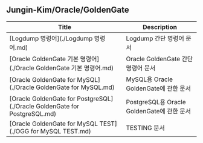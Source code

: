 ## Jungin-Kim/Oracle/GoldenGate

| Title                                                        | Description                                |
| ------------------------------------------------------------ | ------------------------------------------ |
| [Logdump 명령어](./Logdump 명령어.md)                        | Logdump 간단 명령어 문서                   |
| [Oracle GoldenGate 기본 명령어](./Oracle GoldenGate 기본 명령어.md) | Oracle GoldenGate 간단 명령어 문서         |
| [Oracle GoldenGate for MySQL](./Oracle GoldenGate for MySQL.md) | MySQL용 Oracle GoldenGate에 관한 문서      |
| [Oracle GoldenGate for PostgreSQL](./Oracle GoldenGate for PostgreSQL.md) | PostgreSQL용 Oracle GoldenGate에 관한 문서 |
| [Oracle GoldenGate for MySQL TEST](./OGG for MySQL TEST.md)  | TESTING 문서                               |


